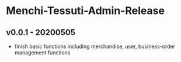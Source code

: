 # Menchi-Tessuti-Admin-Release

## v0.0.1 - 20200505

- finish basic functions including merchandise, user, business-order management functions
